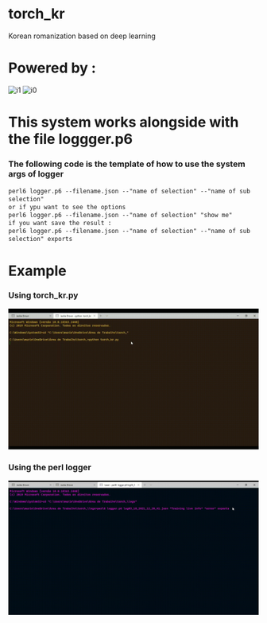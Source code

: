 # torch_kr
Korean romanization based on deep learning 

# Powered by : 
![i1](https://miro.medium.com/max/2400/1*aqNgmfyBIStLrf9k7d9cng.jpeg)
![i0](https://pplware.sapo.pt/wp-content/uploads/2015/12/perl6.jpg)


# This system works alongside with the file loggger.p6 
### The following code is the template of how to use the system args of logger

```
perl6 logger.p6 --filename.json --"name of selection" --"name of sub selection" 
or if ypu want to see the options
perl6 logger.p6 --filename.json --"name of selection" "show me"
if you want save the result : 
perl6 logger.p6 --filename.json --"name of selection" --"name of sub selection" exports
```
# Example 

### Using torch_kr.py 
![B](https://github.com/synth-me/torch_kr/blob/main/resources/torch_gif.gif)

### Using the perl logger
![A](https://github.com/synth-me/torch_kr/blob/main/resources/perl6_gif.gif)

